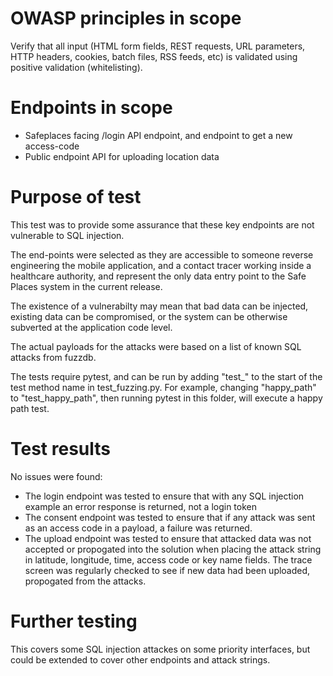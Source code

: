 # OWASP principles in scope
Verify that all input (HTML form fields, REST requests, URL parameters, HTTP headers, cookies, batch files, RSS feeds, etc) is validated using positive validation (whitelisting).

# Endpoints in scope
* Safeplaces facing /login API endpoint, and endpoint to get a new access-code
* Public endpoint API for uploading location data

# Purpose of test
This test was to provide some assurance that these key endpoints are not vulnerable to SQL injection.  

The end-points were selected as they are accessible to someone reverse engineering the mobile application, and a contact tracer working inside a healthcare authority, and represent the only data entry point to the Safe Places system in the current release.  

The existence of a vulnerabilty may mean that bad data can be injected, existing data can be compromised, or the system can be otherwise subverted at the application code level.

The actual payloads for the attacks were based on a list of known SQL attacks from fuzzdb.

The tests require pytest, and can be run by adding "test_" to the start of the test method name in test_fuzzing.py.  For example, changing "happy_path" to "test_happy_path", then running pytest in this folder, will execute a happy path test.

# Test results
No issues were found:

* The login endpoint was tested to ensure that with any SQL injection example an error response is returned, not a login token
* The consent endpoint was tested to ensure that if any attack was sent as an access code in a payload, a failure was returned.
* The upload endpoint was tested to ensure that attacked data was not accepted or propogated into the solution when placing the attack string in latitude, longitude, time, access code or key name fields.  The trace screen was regularly checked to see if new data had been uploaded, propogated from the attacks.

# Further testing
This covers some SQL injection attackes on some priority interfaces, but could be extended to cover other endpoints and attack strings.
